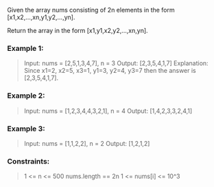 Given the array nums consisting of 2n elements in the form [x1,x2,...,xn,y1,y2,...,yn].

Return the array in the form [x1,y1,x2,y2,...,xn,yn].

 

### Example 1:

> Input: nums = [2,5,1,3,4,7], n = 3
> Output: [2,3,5,4,1,7] 
> Explanation: Since x1=2, x2=5, x3=1, y1=3, y2=4, y3=7 then the answer is [2,3,5,4,1,7].
### Example 2:

> Input: nums = [1,2,3,4,4,3,2,1], n = 4
> Output: [1,4,2,3,3,2,4,1]
### Example 3:

> Input: nums = [1,1,2,2], n = 2
> Output: [1,2,1,2]
 

### Constraints:

> 1 <= n <= 500
> nums.length == 2n
> 1 <= nums[i] <= 10^3